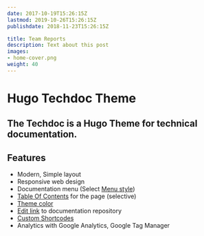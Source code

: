 ```yaml
---
date: 2017-10-19T15:26:15Z
lastmod: 2019-10-26T15:26:15Z
publishdate: 2018-11-23T15:26:15Z

title: Team Reports
description: Text about this post
images:
- home-cover.png
weight: 40
---
```


# Hugo Techdoc Theme

## The Techdoc is a Hugo Theme for technical documentation.

## Features

* Modern, Simple layout
* Responsive web design
* Documentation menu (Select [Menu style](getting-started/screenshot/#menu-style))
* [Table Of Contents](sample/table-of-contents/) for the page (selective)
* [Theme color](getting-started/screenshot/#theme-color)
* [Edit link](getting-started/screenshot/#edit-link) to documentation repository
* [Custom Shortcodes](sample/custom-shortcodes/)
* Analytics with Google Analytics, Google Tag Manager

